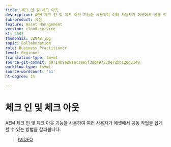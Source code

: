 ```yaml
---
title: 체크 인 및 체크 아웃
description: AEM 체크 인 및 체크 아웃 기능을 사용하여 여러 사용자가 에셋에서 공동 작업을 쉽게 할 수 있는 방법을 살펴봅니다.
sub-product: 자산
feature: Asset Management
version: cloud-service
kt: 4542
thumbnail: 32048.jpg
topic: Collaboration
role: Business Practitioner
level: Beginner
translation-type: tm+mt
source-git-commit: d9714b9a291ec3ee5f3dba9723de72bb120d2149
workflow-type: tm+mt
source-wordcount: '51'
ht-degree: 1%

---
```



# 체크 인 및 체크 아웃

AEM 체크 인 및 체크 아웃 기능을 사용하여 여러 사용자가 에셋에서 공동 작업을 쉽게 할 수 있는 방법을 살펴봅니다.

>[!VIDEO](https://video.tv.adobe.com/v/32048/?quality=12&learn=on&hidetitle=true)


